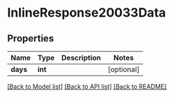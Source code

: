 # InlineResponse20033Data

## Properties
Name | Type | Description | Notes
------------ | ------------- | ------------- | -------------
**days** | **int** |  | [optional] 

[[Back to Model list]](../README.md#documentation-for-models) [[Back to API list]](../README.md#documentation-for-api-endpoints) [[Back to README]](../README.md)


